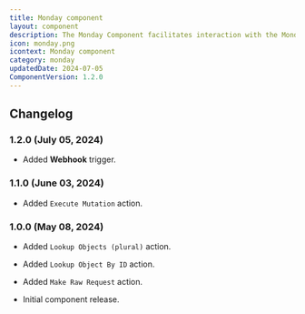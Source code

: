 ```yaml
---
title: Monday component
layout: component
description: The Monday Component facilitates interaction with the Monday API.
icon: monday.png
icontext: Monday component
category: monday
updatedDate: 2024-07-05
ComponentVersion: 1.2.0
---
```


## Changelog

### 1.2.0 (July 05, 2024)

* Added **Webhook** trigger.

### 1.1.0 (June 03, 2024)

* Added `Execute Mutation` action.

### 1.0.0 (May 08, 2024)

* Added `Lookup Objects (plural)` action.

* Added `Lookup Object By ID` action.

* Added `Make Raw Request` action.

* Initial component release.
